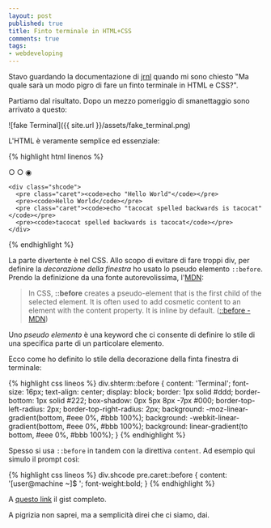 ```yaml
---
layout: post
published: true
title: Finto terminale in HTML+CSS
comments: true
tags:
- webdeveloping
---
```


Stavo guardando la documentazione di [jrnl](http://jrnl.sh/) quando mi sono chiesto "Ma quale sarà un modo pigro di fare un finto terminale in HTML e CSS?".

Partiamo dal risultato. Dopo un mezzo pomeriggio di smanettaggio sono arrivato a questo:

![fake Terminal]({{ site.url }}/assets/fake_terminal.png)

L'HTML è veramente semplice ed essenziale:

{% highlight html linenos  %}
<html>
  <head>
    <link rel="stylesheet" href="shterminal.css" />
  </head>

  <body>

  <div class="shterm">
    <div id="winbuttons">
      <span>○</span>
      <span>○</span>
      <span>◉</span>
    </div>

    <div class="shcode">
      <pre class="caret"><code>echo "Hello World"</code></pre>
      <pre><code>Hello World</code></pre>
      <pre class="caret"><code>echo "tacocat spelled backwards is tacocat"</code></pre>
      <pre><code>tacocat spelled backwards is tacocat</code></pre>
    </div>
  </div>

  </body>
</html>

{% endhighlight %}

La parte divertente è nel CSS. Allo scopo di evitare di fare troppi div, per definire la _decorazione della finestra_ ho usato lo pseudo elemento `::before`.
Prendo la definizione da una fonte autorevolissima, l'[MDN](https://developer.mozilla.org/it/):

> In CSS, **::before** creates a pseudo-element that is the first child of the selected element. It is often used to add cosmetic content to an element with the content property. It is inline by default. ([::before - MDN](https://developer.mozilla.org/en-US/docs/Web/CSS/::before))

Uno _pseudo elemento_ è una keyword che ci consente di definire lo stile di una specifica parte di un particolare elemento.

Ecco come ho definito lo stile della decorazione della finta finestra di terminale:

{% highlight css lineos %}
div.shterm::before {
  content: 'Terminal';
  font-size: 16px;
  text-align: center;
  display: block;
  border: 1px solid #ddd;
  border-bottom: 1px solid #222;
  box-shadow: 0px 5px 8px -7px #000;
  border-top-left-radius: 2px;
  border-top-right-radius: 2px;
  background: -moz-linear-gradient(bottom, #eee 0%, #bbb 100%);
  background: -webkit-linear-gradient(bottom, #eee 0%, #bbb 100%);
  background: linear-gradient(to bottom, #eee 0%, #bbb 100%);
}
{% endhighlight %}

Spesso si usa `::before` in tandem con la direttiva `content`. Ad esempio qui simulo il prompt così:

{% highlight css lineos %}
div.shcode pre.caret::before {
  content: '[user@machine ~]$ ';
  font-weight:bold;
}
{% endhighlight %}

A [questo link](https://gist.github.com/mattux/63e50d4378a271107c2a3a19f6bb23a5) il gist completo.

A pigrizia non saprei, ma a semplicità direi che ci siamo, dai.
